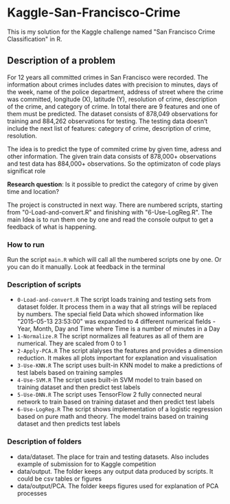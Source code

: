 # Kaggle-San-Francisco-Crime
This is my solution for the Kaggle challenge named "San Francisco Crime Classification" in R. 

<h2>Description of a problem</h2>
For 12 years all committed crimes in San Francisco were recorded. The information about crimes includes dates with precision to minutes, days of the week, name of the police department, address of street where the crime was committed, longitude (X), latitude (Y), resolution of crime, description of the crime, and category of crime. In total there are 9 features and one of them must be predicted. The dataset consists of 878,049 observations for training and 884,262 observations for testing. The testing data doesn’t include the next list of features: category of crime, description of crime, resolution. 

The idea is to predict the type of commited crime by given time, adress and other information. The given train data consists of  878,000+ observations and test data has 884,000+ observations. So the optimizaton of code plays significat role

<b>Research question</b>: Is it possible to predict the category of crime by given time and location?

The project is constructed in next way. There are numbered scripts, starting from "0-Load-and-convert.R" and finishing with "6-Use-LogReg.R". The main Idea is to run them one by one and read the console output to get a feedback of what is happening.

<h3>How to run</h3>

Run the script <code>main.R</code> which will call all the numbered scripts one by one. Or you can do it manually. Look at feedback in the terminal

<h3>Description of scripts</h3>
<ul>
  <li> <code>0-Load-and-convert.R</code> The script loads training and testing sets from dataset folder. It process them in a way that all strings will be replaced by numbers. The special field Data which showed information like "2015-05-13 23:53:00" was expanded to 4 different numerical fields - Year, Month, Day and Time where Time is a number of minutes in a Day   </li>
  <li> <code>1-Normalize.R</code> The script normalizes all features as all of them are numerical. They are scaled from 0 to 1</li>
  <li> <code>2-Apply-PCA.R</code> The script alalyses the features and provides a dimension reduction. It makes all plots important for explanation and visualisation</li>
  <li> <code>3-Use-KNN.R</code> The script uses built-in KNN model to make a predictions of test labels based on training samples</li>
  <li> <code>4-Use-SVM.R</code> The script uses built-in SVM model to train based on training dataset and then predict test labels</li>
  <li> <code>5-Use-DNN.R</code> The script uses TensorFlow 2 fully connected neural network to train based on training dataset and then predict test labels</li>
  <li> <code>6-Use-LogReg.R</code> The script shows implementation of a logistic regression based on pure math and theory. The model trains based on training dataset and then predicts test labels</li>
</ul>

<h3>Description of folders</h3>
<ul>
  <li> data/dataset. The place for train and testing datasets. Also includes example of submission for to Kaggle competition</li>
  <li> data/output. The folder keeps any output data produced by scripts. It could be csv tables or figures</li>
  <li> data/output/PCA. The folder keeps figures used for explanation of PCA processes</li>
</ul>
